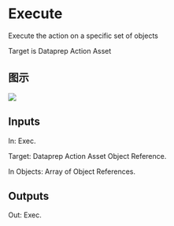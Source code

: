 # Execute

Execute the action on a specific set of objects

Target is Dataprep Action Asset

## 图示

![]($-20221218-18592039.png)

## Inputs

In: Exec.

Target: Dataprep Action Asset Object Reference.

In Objects: Array of Object References.  

## Outputs

Out: Exec.

